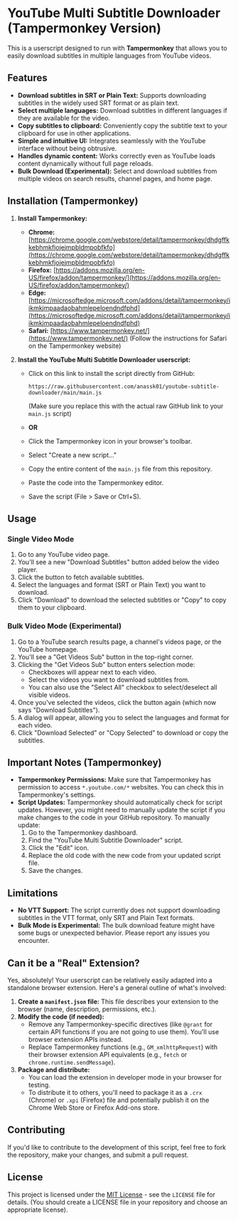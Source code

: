 # YouTube Multi Subtitle Downloader (Tampermonkey Version)

This is a userscript designed to run with **Tampermonkey** that allows you to easily download subtitles in multiple languages from YouTube videos.

## Features

*   **Download subtitles in SRT or Plain Text:** Supports downloading subtitles in the widely used SRT format or as plain text.
*   **Select multiple languages:** Download subtitles in different languages if they are available for the video.
*   **Copy subtitles to clipboard:** Conveniently copy the subtitle text to your clipboard for use in other applications.
*   **Simple and intuitive UI:** Integrates seamlessly with the YouTube interface without being obtrusive.
*   **Handles dynamic content:** Works correctly even as YouTube loads content dynamically without full page reloads.
*   **Bulk Download (Experimental):** Select and download subtitles from multiple videos on search results, channel pages, and home page.

## Installation (Tampermonkey)

1. **Install Tampermonkey:**
    *   **Chrome:** [https://chrome.google.com/webstore/detail/tampermonkey/dhdgffkkebhmkfjojejmpbldmpobfkfo](https://chrome.google.com/webstore/detail/tampermonkey/dhdgffkkebhmkfjojejmpbldmpobfkfo)
    *   **Firefox:** [https://addons.mozilla.org/en-US/firefox/addon/tampermonkey/](https://addons.mozilla.org/en-US/firefox/addon/tampermonkey/)
    *   **Edge:** [https://microsoftedge.microsoft.com/addons/detail/tampermonkey/iikmkjmpaadaobahmlepeloendndfphd](https://microsoftedge.microsoft.com/addons/detail/tampermonkey/iikmkjmpaadaobahmlepeloendndfphd)
    *   **Safari:** [https://www.tampermonkey.net/](https://www.tampermonkey.net/) (Follow the instructions for Safari on the Tampermonkey website)

2. **Install the YouTube Multi Subtitle Downloader userscript:**
    *   Click on this link to install the script directly from GitHub:

        ```
        https://raw.githubusercontent.com/anassk01/youtube-subtitle-downloader/main/main.js
        ```
        (Make sure you replace this with the actual raw GitHub link to your `main.js` script)
    *   **OR**
    *   Click the Tampermonkey icon in your browser's toolbar.
    *   Select "Create a new script..."
    *   Copy the entire content of the `main.js` file from this repository.
    *   Paste the code into the Tampermonkey editor.
    *   Save the script (File > Save or Ctrl+S).

## Usage

### Single Video Mode

1. Go to any YouTube video page.
2. You'll see a new "Download Subtitles" button added below the video player.
3. Click the button to fetch available subtitles.
4. Select the languages and format (SRT or Plain Text) you want to download.
5. Click "Download" to download the selected subtitles or "Copy" to copy them to your clipboard.

### Bulk Video Mode (Experimental)

1. Go to a YouTube search results page, a channel's videos page, or the YouTube homepage.
2. You'll see a "Get Videos Sub" button in the top-right corner.
3. Clicking the "Get Videos Sub" button enters selection mode:
    *   Checkboxes will appear next to each video.
    *   Select the videos you want to download subtitles from.
    *   You can also use the "Select All" checkbox to select/deselect all visible videos.
4. Once you've selected the videos, click the button again (which now says "Download Subtitles").
5. A dialog will appear, allowing you to select the languages and format for each video.
6. Click "Download Selected" or "Copy Selected" to download or copy the subtitles.

## Important Notes (Tampermonkey)

*   **Tampermonkey Permissions:** Make sure that Tampermonkey has permission to access `*.youtube.com/*` websites. You can check this in Tampermonkey's settings.
*   **Script Updates:** Tampermonkey should automatically check for script updates. However, you might need to manually update the script if you make changes to the code in your GitHub repository. To manually update:
    1. Go to the Tampermonkey dashboard.
    2. Find the "YouTube Multi Subtitle Downloader" script.
    3. Click the "Edit" icon.
    4. Replace the old code with the new code from your updated script file.
    5. Save the changes.

## Limitations

*   **No VTT Support:** The script currently does not support downloading subtitles in the VTT format, only SRT and Plain Text formats.
*   **Bulk Mode is Experimental:** The bulk download feature might have some bugs or unexpected behavior. Please report any issues you encounter.

## Can it be a "Real" Extension?

Yes, absolutely! Your userscript can be relatively easily adapted into a standalone browser extension. Here's a general outline of what's involved:

1. **Create a `manifest.json` file:** This file describes your extension to the browser (name, description, permissions, etc.).
2. **Modify the code (if needed):**
    *   Remove any Tampermonkey-specific directives (like `@grant` for certain API functions if you are not going to use them). You'll use browser extension APIs instead.
    *   Replace Tampermonkey functions (e.g., `GM_xmlhttpRequest`) with their browser extension API equivalents (e.g., `fetch` or `chrome.runtime.sendMessage`).
3. **Package and distribute:**
    *   You can load the extension in developer mode in your browser for testing.
    *   To distribute it to others, you'll need to package it as a `.crx` (Chrome) or `.xpi` (Firefox) file and potentially publish it on the Chrome Web Store or Firefox Add-ons store.

## Contributing

If you'd like to contribute to the development of this script, feel free to fork the repository, make your changes, and submit a pull request.

## License

This project is licensed under the [MIT License](LICENSE) - see the `LICENSE` file for details. (You should create a LICENSE file in your repository and choose an appropriate license).

